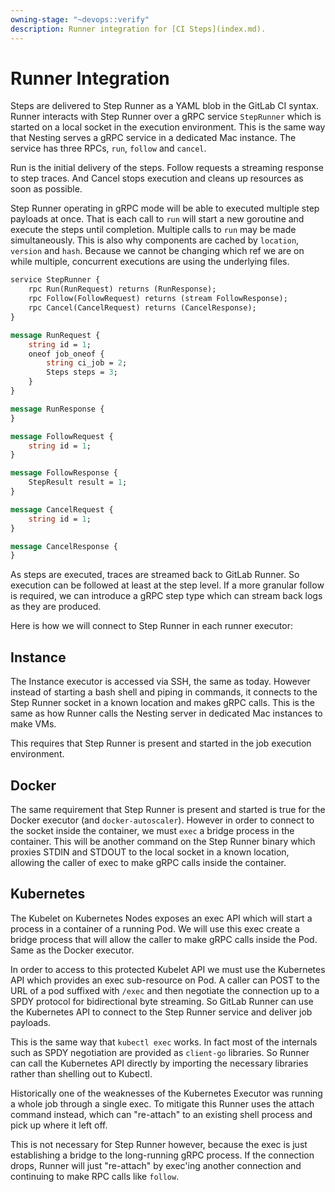 ```yaml
---
owning-stage: "~devops::verify"
description: Runner integration for [CI Steps](index.md).
---
```


# Runner Integration

Steps are delivered to Step Runner as a YAML blob in the GitLab CI syntax.
Runner interacts with Step Runner over a gRPC service `StepRunner`
which is started on a local socket in the execution environment. This
is the same way that Nesting serves a gRPC service in a dedicated
Mac instance. The service has three RPCs, `run`, `follow` and `cancel`.

Run is the initial delivery of the steps. Follow requests a streaming
response to step traces. And Cancel stops execution and cleans up
resources as soon as possible.

Step Runner operating in gRPC mode will be able to executed multiple
step payloads at once. That is each call to `run` will start a new
goroutine and execute the steps until completion. Multiple calls to `run`
may be made simultaneously. This is also why components are cached by
`location`, `version` and `hash`. Because we cannot be changing which
ref we are on while multiple, concurrent executions are using the
underlying files.

```proto
service StepRunner {
    rpc Run(RunRequest) returns (RunResponse);
    rpc Follow(FollowRequest) returns (stream FollowResponse);
    rpc Cancel(CancelRequest) returns (CancelResponse);
}

message RunRequest {
    string id = 1;
    oneof job_oneof {
        string ci_job = 2;
        Steps steps = 3;
    }
}

message RunResponse {
}

message FollowRequest {
    string id = 1;
}

message FollowResponse {
    StepResult result = 1;
}

message CancelRequest {
    string id = 1;
}

message CancelResponse {
}
```

As steps are executed, traces are streamed back to GitLab Runner.
So execution can be followed at least at the step level. If a more
granular follow is required, we can introduce a gRPC step type which
can stream back logs as they are produced.

Here is how we will connect to Step Runner in each runner executor:

## Instance

The Instance executor is accessed via SSH, the same as today. However
instead of starting a bash shell and piping in commands, it connects
to the Step Runner socket in a known location and makes gRPC
calls. This is the same as how Runner calls the Nesting server in
dedicated Mac instances to make VMs.

This requires that Step Runner is present and started in the job
execution environment.

## Docker

The same requirement that Step Runner is present and started is true
for the Docker executor (and `docker-autoscaler`). However in order to
connect to the socket inside the container, we must `exec` a bridge
process in the container. This will be another command on the Step
Runner binary which proxies STDIN and STDOUT to the local socket in a
known location, allowing the caller of exec to make gRPC calls inside
the container.

## Kubernetes

The Kubelet on Kubernetes Nodes exposes an exec API which will start a
process in a container of a running Pod. We will use this exec create
a bridge process that will allow the caller to make gRPC calls inside
the Pod. Same as the Docker executor.

In order to access to this protected Kubelet API we must use the
Kubernetes API which provides an exec sub-resource on Pod. A caller
can POST to the URL of a pod suffixed with `/exec` and then negotiate
the connection up to a SPDY protocol for bidirectional byte
streaming. So GitLab Runner can use the Kubernetes API to connect to
the Step Runner service and deliver job payloads.

This is the same way that `kubectl exec` works. In fact most of the
internals such as SPDY negotiation are provided as `client-go`
libraries. So Runner can call the Kubernetes API directly by
importing the necessary libraries rather than shelling out to
Kubectl.

Historically one of the weaknesses of the Kubernetes Executor was
running a whole job through a single exec. To mitigate this Runner
uses the attach command instead, which can "re-attach" to an existing
shell process and pick up where it left off.

This is not necessary for Step Runner however, because the exec is
just establishing a bridge to the long-running gRPC process. If the
connection drops, Runner will just "re-attach" by exec'ing another
connection and continuing to make RPC calls like `follow`.
